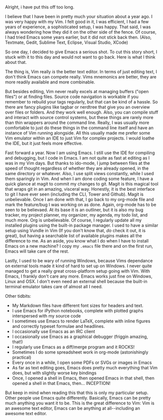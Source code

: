 Alright, i have put this off too long.

I believe that I have been in pretty much your situation about a year ago. I was very happy with my Vim. I felt good in it, I was efficient, I had a few years of experience, a sophisticated setup, I was happy. That said, I was always wondering how they did it on the other side of the fence. Of course, I had tried Emacs some years earlier, but it did not stick back then. (Also, Textmate, Gedit, Sublime Text, Eclipse, Visual Studio, XCode)

So one day, I decided to give Emacs a serious shot. To cut this story short, I stuck with it to this day and would not want to go back. Here is what I think about that.

The thing is, Vim really *is* the better text editor. In terms of just editing text, I don't think Emacs can compete really. Vims mnemonics are better, they are more readily available and more combinable. 

But besides editing, Vim never really excels at managing buffers ("open files") or at finding files. Source code navigation is workable if you remember to rebuild your tags regularly, but that can be kind of a hassle. So there are fancy plugins like tagbar or nerdtree that give you an overview over files or folders. And they work well enough. Also, you can compile stuff and interact with source control systems, but these things are rarely more than thin wrappers around the command line. Really, I was usually more comfortable to just do these things in the command line itself and have an instance of Vim running alongside. All this usually made me prefer some Vim emulator within an IDE to just Vim for complex projects. I would loathe the IDE, but it just feels more effective.

Fast forward a year. Now I am using Emacs. I still use the IDE for compiling and debugging, but I code in Emacs. I am not quite as fast at editing as I was in my Vim days. But thanks to ido-mode, I jump between files at the speed of thought regardless of whether they are already opened, in the same directory or whatever. Also, I use split views constantly, while I used them sparingly in Vim.
And when I am done coding some feature, I have a quick glance at magit to commit my changes to git. Magit is this magical tool that wraps git in an amazing, visceral way. Honestly, it is the best interface to git I have ever seen (including the CLI, Tower and Github). Magit is unbelievable.
Once I am done with that, I go back to my org-mode file and mark the feature/bug I was working on as done. Again, org-mode has to be seen to be believaed. At its base it is an outliner, but it is also my bug tracker, my project planner, my organizer, my agenda, my todo list, and much more. Org is unbelievable.
Of course, I regularly update all my installed plugins using the built-in package manager. I used to have a similar setup using Vundle in Vim (If you don't know that, *do* check it out, it is great), but having a searchable list of available plugins makes all the difference to me. As an aside, you know what I do when I have to install Emacs on a new machine? I copy my `.emacs` file there and on the first run, Emacs will take care of the rest.

Lastly, I used to be wary of running Windows, because Vims dependance on external tools made it kind of hard to set up on Windows. I never quite managed to get a really great cross-platform setup going with Vim. With Emacs, I frankly don't care any more. Emacs works just fine on Windows, Linux and OSX. I don't even need an external shell because the built-in terminal emulator takes care of almost all I need.

Other tidbits:

* My Markdown files have different font sizes for headers and text.
* I use Emacs for iPython notebooks, complete with plotted graphs interspersed with my source code
* I sometimes use Emacs to render LaTeX, complete with inline figures and correctly typeset formulae and headlines.
* I occasionally use Emacs as an IRC client
* I occasionally use Emacs as a graphical debugger (friggin amazing, that!)
* I regularly use Emacs as a diff/merge program and it ROCKS!
* Sometimes I do some spreadsheet work in org-mode (astonishingly practical)
* Every once in a while, I open some PDFs or SVGs or images in Emacs
* As far as text editing goes, Emacs does pretty much everything that Vim does, but with slightly worse key bindings
* Once, I opened a shell in Emacs, then opened Emacs in that shell, then opened a shell in that Emacs, then... INCEPTION!

But keep in mind when reading this that this is only my particular setup. Other people use Emacs quite differently. Basically, Emacs can be pretty much anything you want it to be. This is the great difference to Vim: Vim is an awesome text editor, Emacs can be anything at all--including an awesome text editor. 